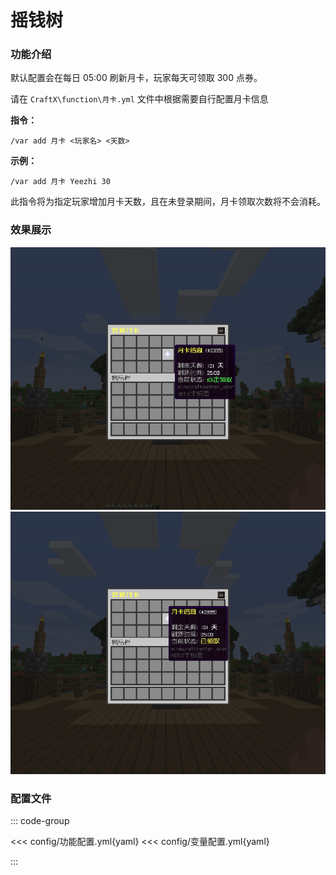 # 摇钱树

### 功能介绍

默认配置会在每日 05:00 刷新月卡，玩家每天可领取 300 点券。

请在 `CraftX\function\月卡.yml` 文件中根据需要自行配置月卡信息

**指令：**

```
/var add 月卡 <玩家名> <天数>
```

**示例：**

```
/var add 月卡 Yeezhi 30
```

此指令将为指定玩家增加月卡天数，且在未登录期间，月卡领取次数将不会消耗。

### 效果展示

![img](img/img.png)
![img_1](img/img_1.png)

### 配置文件

::: code-group

<<< config/功能配置.yml{yaml}
<<< config/变量配置.yml{yaml}

:::


